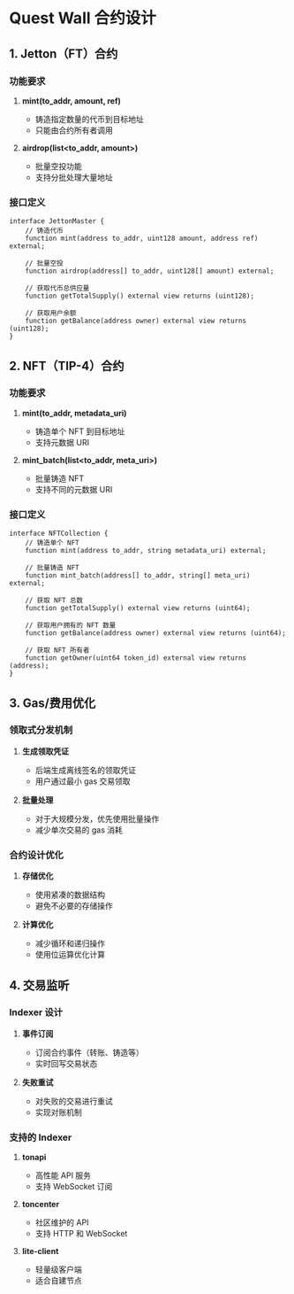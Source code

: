# Quest Wall 合约设计

## 1. Jetton（FT）合约

### 功能要求

1. **mint(to_addr, amount, ref)**
   - 铸造指定数量的代币到目标地址
   - 只能由合约所有者调用

2. **airdrop(list<to_addr, amount>)**
   - 批量空投功能
   - 支持分批处理大量地址

### 接口定义

```solidity
interface JettonMaster {
    // 铸造代币
    function mint(address to_addr, uint128 amount, address ref) external;
    
    // 批量空投
    function airdrop(address[] to_addr, uint128[] amount) external;
    
    // 获取代币总供应量
    function getTotalSupply() external view returns (uint128);
    
    // 获取用户余额
    function getBalance(address owner) external view returns (uint128);
}
```

## 2. NFT（TIP-4）合约

### 功能要求

1. **mint(to_addr, metadata_uri)**
   - 铸造单个 NFT 到目标地址
   - 支持元数据 URI

2. **mint_batch(list<to_addr, meta_uri>)**
   - 批量铸造 NFT
   - 支持不同的元数据 URI

### 接口定义

```solidity
interface NFTCollection {
    // 铸造单个 NFT
    function mint(address to_addr, string metadata_uri) external;
    
    // 批量铸造 NFT
    function mint_batch(address[] to_addr, string[] meta_uri) external;
    
    // 获取 NFT 总数
    function getTotalSupply() external view returns (uint64);
    
    // 获取用户拥有的 NFT 数量
    function getBalance(address owner) external view returns (uint64);
    
    // 获取 NFT 所有者
    function getOwner(uint64 token_id) external view returns (address);
}
```

## 3. Gas/费用优化

### 领取式分发机制

1. **生成领取凭证**
   - 后端生成离线签名的领取凭证
   - 用户通过最小 gas 交易领取

2. **批量处理**
   - 对于大规模分发，优先使用批量操作
   - 减少单次交易的 gas 消耗

### 合约设计优化

1. **存储优化**
   - 使用紧凑的数据结构
   - 避免不必要的存储操作

2. **计算优化**
   - 减少循环和递归操作
   - 使用位运算优化计算

## 4. 交易监听

### Indexer 设计

1. **事件订阅**
   - 订阅合约事件（转账、铸造等）
   - 实时回写交易状态

2. **失败重试**
   - 对失败的交易进行重试
   - 实现对账机制

### 支持的 Indexer

1. **tonapi**
   - 高性能 API 服务
   - 支持 WebSocket 订阅

2. **toncenter**
   - 社区维护的 API
   - 支持 HTTP 和 WebSocket

3. **lite-client**
   - 轻量级客户端
   - 适合自建节点